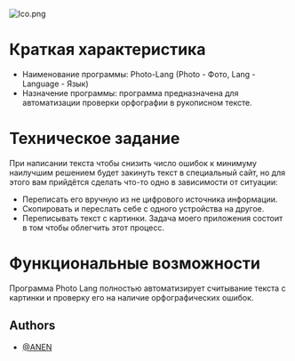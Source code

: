 
![Ico.png](https://i.postimg.cc/7ZR2Mj6m/Ico.png)


# Краткая характеристика
+ Наименование программы: Photo-Lang (Photo - Фото, Lang - Language - Язык)
+ Назначение программы: программа предназначена для автоматизации проверки орфографии в рукописном тексте.


# Техническое задание
При написании текста чтобы снизить число ошибок к минимуму наилучшим решением будет закинуть текст в специальный сайт, но для этого вам прийдётся сделать что-то одно в зависимости от ситуации:  
+ Переписать его вручную из не цифрового источника информации.
+ Скопировать и переслать себе с одного устройства на другое.
+ Переписывать текст с картинки.
Задача моего приложения состоит в том чтобы облегчить этот процесс.


# Функциональные возможности
Программа Photo Lang полностью автоматизирует считывание текста с картинки и проверку его на наличие орфографических ошибок.

## Authors

- [@ANEN](https://github.com/DangerousANEN)

